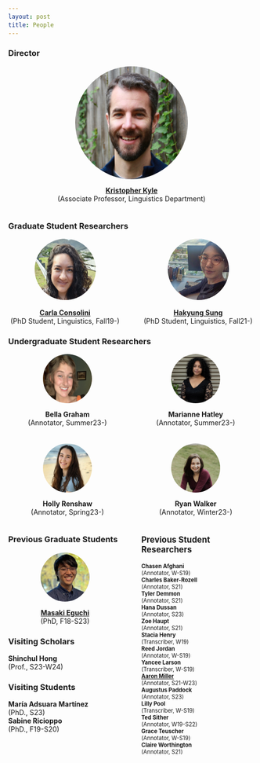 ```yaml
---
layout: post
title: People
---
```


### Director

<div style="display: flex; flex-direction: column; align-items: center;">
  <div style="height: 230px; width: 230px; overflow: hidden; border-radius: 50%;">
    <img src="images/Kyle_Bio.jpg" style="height: 100%;">
  </div>
  <p style="text-align: center;">
    <a href="https://kristopherkyle.github.io/professional-webpage/" target="_blank">
      <strong>Kristopher Kyle</strong>
    </a><br>(Associate Professor, Linguistics Department)
  </p>
</div>

### Graduate Student Researchers

<div style="display: flex; justify-content: center;">
  <div style="flex: 1; padding-right: 20px; text-align: center;">
    <a href="https://www.carlaconsolini.com/" target="_blank">
      <div style="height: 125px; width: 125px; overflow: hidden; border-radius: 50%; margin: 0 auto;">
        <img src="images/carla.png" style="height: 100%;">
      </div>
    <br>
    <strong>Carla Consolini</strong>
    <br>
    </a>
    <span>(PhD Student, Linguistics, Fall19-)</span>
  </div>
  <div style="flex: 1; padding-left: 20px; text-align: center;">
    <a href="https://hksung.github.io/" target="_blank">
      <div style="height: 125px; width: 125px; overflow: hidden; border-radius: 50%; margin: 0 auto;">
        <img src="images/hakyung_bio_pic.jpeg" style="height: 100%;">
      </div>
    <br>
    <strong>Hakyung Sung</strong>
    <br>
    </a>      
    <span>(PhD Student, Linguistics, Fall21-)</span>
  </div>
</div>

### Undergraduate Student Researchers

<div style="display: flex; flex-direction: column; gap: 20px;">
    <div style="display: flex; justify-content: center; gap: 20px;">
        <div style="flex: 1; text-align: center;">
            <div style="height: 100px; width: 100px; overflow: hidden; border-radius: 50%; margin: 0 auto;">
                <img src="images/bg-edit.jpeg" style="height: 100%;">
            </div>
            <p><strong>Bella Graham</strong><br>(Annotator, Summer23-)</p>
        </div>
        <div style="flex: 1; text-align: center;">
            <div style="height: 100px; width: 100px; overflow: hidden; border-radius: 50%; margin: 0 auto;">
                <img src="images/mh-edit.png" style="height: 100%;">
            </div>
            <p><strong>Marianne Hatley</strong><br>(Annotator, Summer23-)</p>
        </div>
    </div>
    <div style="display: flex; justify-content: center; gap: 20px;">
        <div style="flex: 1; text-align: center;">
            <div style="height: 100px; width: 100px; overflow: hidden; border-radius: 50%; margin: 0 auto;">
                <img src="images/holly.jpg" style="height: 100%;">
            </div>
            <p><strong>Holly Renshaw</strong><br>(Annotator, Spring23-)</p>
        </div>
        <div style="flex: 1; text-align: center;">
            <div style="height: 100px; width: 100px; overflow: hidden; border-radius: 50%; margin: 0 auto;">
                <img src="images/ryan.jpg" style="height: 100%;">
            </div>
            <p><strong>Ryan Walker</strong><br>(Annotator, Winter23-)</p>
        </div>
    </div>
</div>
<div style="display: flex; justify-content: space-between; width: 100%;">
    <div style="flex: 1; padding-right: 20px;">
        <div style="text-align: center;">
            <h3 style="text-align: left;">Previous Graduate Students</h3>
            <div style="height: 100px; width: 100px; overflow: hidden; border-radius: 50%; margin: 0 auto;">
                <img src="images/masaki_2023-edit.jpg" style="height: 100%;">
            </div>
            <p>
                <a href="https://masakieguchi.weebly.com/" target="_blank"><strong>Masaki Eguchi</strong></a><br>
                (PhD, F18-S23)<br>
            </p>
        </div>
        <div style="text-align: left;">
            <h3>Visiting Scholars</h3>
            <p>
                <strong>Shinchul Hong</strong><br>
                (Prof., S23-W24)<br>
            </p>
            <h3>Visiting Students</h3>
            </p>
                <strong>María Adsuara Martínez</strong><br>
                (PhD., S23)<br>
                <strong>Sabine Ricioppo</strong><br>
                (PhD., F19-S20)<br>
            </p>
        </div>
    </div>
    <div style="flex: 1; text-align: left; padding-left: 20px; font-size: 0.8em;">
        <h3 style="font-size: 1.5em;">Previous Student Researchers</h3>
        <p>
            <strong>Chasen Afghani</strong><br>
            (Annotator, W-S19)<br>
            <strong>Charles Baker-Rozell</strong><br>
            (Annotator, S21)<br>
            <strong>Tyler Demmon</strong><br>
            (Annotator, S21)<br>
            <strong>Hana Dussan</strong><br>
            (Annotator, S23)<br>
            <strong>Zoe Haupt</strong><br>
            (Annotator, S21)<br>
            <strong>Stacia Henry</strong><br>
            (Transcriber, W19)<br>
            <strong>Reed Jordan</strong><br>
            (Annotator, W-S19)<br>
            <strong>Yancee Larson</strong><br>
            (Transcriber, W-S19)<br>
            <strong><a href="https://amille929.github.io" target="_blank">Aaron Miller</a></strong><br>
            (Annotator, S21-W23)<br>
            <strong>Augustus Paddock</strong><br>
            (Annotator, S23)<br>
            <strong>Lilly Pool</strong><br>
            (Transcriber, W-S19)<br>
            <strong>Ted Sither</strong><br>
            (Annotator, W19-S22)<br>
            <strong>Grace Teuscher</strong><br> 
            (Annotator, W-S19)<br>
            <strong>Claire Worthington</strong><br> 
            (Annotator, S21)<br>
        </p>
    </div>
</div>

